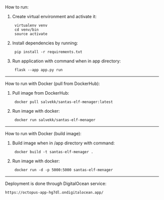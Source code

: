 How to run:

1. Create virtual environment and activate it:

        virtualenv venv
        cd venv/bin
        source activate

2. Install dependencies by running:

        pip install -r requirements.txt


3. Run application with command when in app directory:

        flask --app app.py run


-------------------------------------------------------

How to run with Docker (pull from DockerHub):

1. Pull image from DockerHub:

        docker pull salvekk/santas-elf-menager:latest


2. Run image with docker:

        docker run salvekk/santas-elf-menager

-------------------------------------------------------

How to run with Docker (build image):

1. Build image when in /app directory with command:

        docker build -t santas-elf-menager .


2. Run image with docker:

        docker run -d -p 5000:5000 santas-elf-menager


-------------------------------------------------------


Deployment is done through DigitalOcean service:

    https://octopus-app-hg7dl.ondigitalocean.app/
